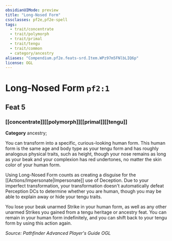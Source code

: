 ```yaml
---
obsidianUIMode: preview
title: "Long-Nosed Form"
cssclasses: pf2e,pf2e-spell
tags:
  - trait/concentrate
  - trait/polymorph
  - trait/primal
  - trait/tengu
  - trait/common
  - category/ancestry
aliases: "Compendium.pf2e.feats-srd.Item.WPz97m5FNlbLIQ6p"
license: OGL
---
```

# Long-Nosed Form `pf2:1`
## Feat 5
### [[concentrate]][[polymorph]][[primal]][[tengu]]

**Category** ancestry; 




You can transform into a specific, curious-looking human form. This human form is the same age and body type as your tengu form and has roughly analogous physical traits, such as height, though your nose remains as long as your beak and your complexion has red undertones, no matter the skin color of your human form.

Using Long-Nosed Form counts as creating a disguise for the [[Actions/Impersonate|Impersonate]] use of Deception. Due to your imperfect transformation, your transformation doesn't automatically defeat Perception DCs to determine whether you are human, though you may be able to explain away or hide your tengu traits.

You lose your beak unarmed Strike in your human form, as well as any other unarmed Strikes you gained from a tengu heritage or ancestry feat. You can remain in your human form indefinitely, and you can shift back to your tengu form by using this action again.

*Source: Pathfinder Advanced Player's Guide*
*OGL*